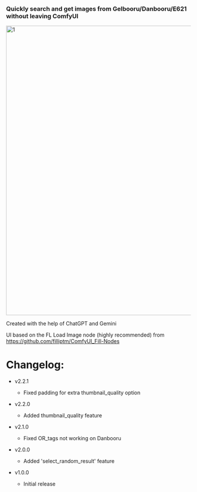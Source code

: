 ### Quickly search and get images from Gelbooru/Danbooru/E621 without leaving ComfyUI

<img width="1753" height="787" alt="1" src="https://github.com/user-attachments/assets/f9fd7672-02a6-4b53-945a-7a0468569f42" />

Created with the help of ChatGPT and Gemini

UI based on the FL Load Image node (highly recommended) from https://github.com/filliptm/ComfyUI_Fill-Nodes

# Changelog:

- v2.2.1
	- Fixed padding for extra thumbnail_quality option

- v2.2.0
	- Added thumbnail_quality feature

- v2.1.0
	- Fixed OR_tags not working on Danbooru

- v2.0.0
	- Added 'select_random_result' feature

- v1.0.0
	- Initial release
